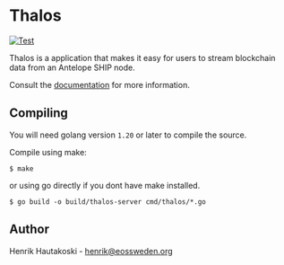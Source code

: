 # Thalos

[![Test](https://github.com/eosswedenorg/thalos/actions/workflows/test.yml/badge.svg)](https://github.com/eosswedenorg/thalos/actions/workflows/test.yml)

Thalos is a application that makes it easy for users to stream blockchain data from an Antelope SHIP node.

Consult the [documentation](https://thalos.waxsweden.org/docs) for more information.

## Compiling

You will need golang version `1.20` or later to compile the source.

Compile using make:

```shell
$ make
```

or using go directly if you dont have make installed.

```shell
$ go build -o build/thalos-server cmd/thalos/*.go
```
## Author

Henrik Hautakoski - [henrik@eossweden.org](mailto:henrik@eossweden.org)
